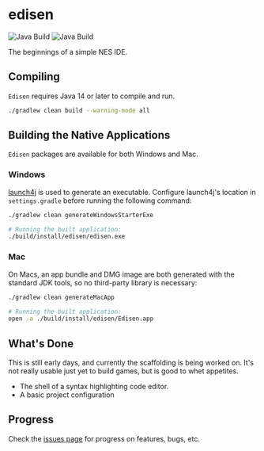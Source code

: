 # edisen
![Java Build](https://github.com/bobbylight/Edisen/actions/workflows/gradle.yml/badge.svg)
![Java Build](https://github.com/bobbylight/Edisen/actions/workflows/codeql-analysis.yml/badge.svg)

The beginnings of a simple NES IDE.

## Compiling
`Edisen` requires Java 14 or later to compile and run.

```bash
./gradlew clean build --warning-mode all
```

## Building the Native Applications
`Edisen` packages are available for both Windows and Mac.

### Windows
[launch4j](http://launch4j.sourceforge.net/) is used to generate an executable.
Configure launch4j's location in `settings.gradle` before running the following
command:

```bash
./gradlew clean generateWindowsStarterExe

# Running the built application:
./build/install/edisen/edisen.exe
```

### Mac
On Macs, an app bundle and DMG image are both generated with the standard JDK
tools, so no third-party library is necessary:

```bash
./gradlew clean generateMacApp

# Running the built application:
open -a ./build/install/edisen/Edisen.app
```

## What's Done
This is still early days, and currently the scaffolding is being worked on.
It's not really usable just yet to build games, but is good to whet
appetites.

* The shell of a syntax highlighting code editor.
* A basic project configuration

## Progress
Check the [issues page](https://github.com/bobbylight/Edisen/issues)
for progress on features, bugs, etc.
